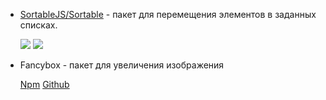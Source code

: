 * [SortableJS/Sortable](https://github.com/SortableJS/Sortable) - пакет для перемещения элементов в заданных списках.

    ![](https://img.shields.io/github/stars/SortableJS/Sortable)
    ![](https://img.shields.io/github/license/SortableJS/Sortable)


* Fancybox - пакет для увеличения изображения
    
    [Npm](https://www.npmjs.com/package/@fancyapps/fancybox)
    [Github](https://github.com/fancyapps/fancybox)